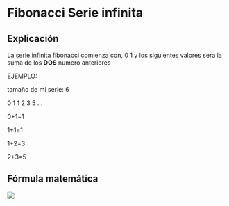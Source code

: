 # Fibonacci Serie infinita

## Explicación

La serie infinita fibonacci comienza con,
0 1 y los siguientes valores sera la suma de los **DOS** numero anteriores

EJEMPLO:

tamaño de mi serie: 6

0 1 1 2 3 5 ...

0+1=1

1+1=1

1+2=3

2+3=5
## Fórmula matemática

<div aling="center"><img src="https://render.githubusercontent.com/render/math?math=f=f_{n-1} %2B f_{n-2}"></div>